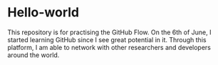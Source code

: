 # Hello-world
This repository is for practising the GitHub Flow.
On the 6th of June, I started learning GitHub since I see great potential in it. Through this platform, I am able to network with other researchers and developers around the world. 
